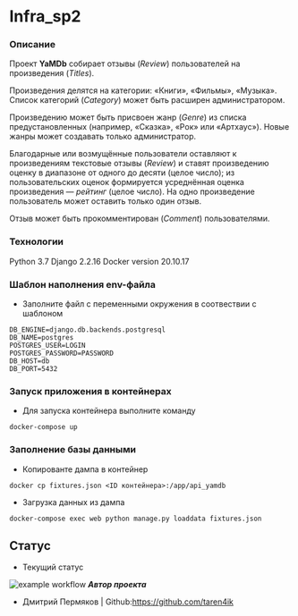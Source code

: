 # Infra_sp2

### Описание
Проект **YaMDb** собирает отзывы (*Review*) пользователей на произведения (*Titles*).

Произведения делятся на категории: «Книги», «Фильмы», «Музыка». Список категорий (*Category*) может быть расширен администратором.

Произведению может быть присвоен жанр (*Genre*) из списка предустановленных (например, «Сказка», «Рок» или «Артхаус»). Новые жанры может создавать только администратор.

Благодарные или возмущённые пользователи оставляют к произведениям текстовые отзывы (*Review*) и ставят произведению оценку в диапазоне от одного до десяти (целое число); из пользовательских оценок формируется усреднённая оценка произведения — *рейтинг* (целое число). На одно произведение пользователь может оставить только один отзыв.

Отзыв может быть прокомментирован (*Сomment*) пользователями.

### Технологии
Python 3.7
Django 2.2.16
Docker version 20.10.17

### Шаблон наполнения env-файла
* Заполните файл с переменными окружения в соотвествии с шаблоном
```
DB_ENGINE=django.db.backends.postgresql
DB_NAME=postgres
POSTGRES_USER=LOGIN
POSTGRES_PASSWORD=PASSWORD
DB_HOST=db
DB_PORT=5432
```

### Запуск приложения в контейнерах
* Для запуска контейнера выполните команду
```
docker-compose up 
```
### Заполнение базы данными
* Копированте дампа в контейнер
```
docker cp fixtures.json <ID контейнера>:/app/api_yamdb
```

* Загрузка данных из дампа
```
docker-compose exec web python manage.py loaddata fixtures.json
```
## Статус
* Текущий статус

![example workflow](https://https://github.com/taren4ik/yamdb_final/actions/workflows/yamdb_workflow.yml/badge.svg)
***Автор проекта***
* Дмитрий Пермяков | Github:https://github.com/taren4ik 
